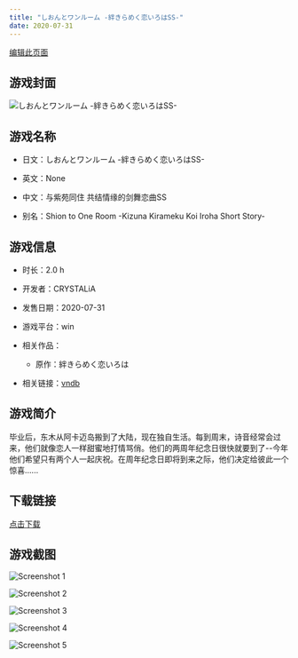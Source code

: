 ```yaml
---
title: "しおんとワンルーム -絆きらめく恋いろはSS-"
date: 2020-07-31
---
```

[编辑此页面](https://github.com/ACG-3/ADV3-source/blob/main/source/_posts/games/%E3%81%97%E3%81%8A%E3%82%93%E3%81%A8%E3%83%AF%E3%83%B3%E3%83%AB%E3%83%BC%E3%83%A0%20-%E7%B5%86%E3%81%8D%E3%82%89%E3%82%81%E3%81%8F%E6%81%8B%E3%81%84%E3%82%8D%E3%81%AFSS-.md)

## 游戏封面

![しおんとワンルーム -絆きらめく恋いろはSS-](https%3A//pan.timero.xyz/onedrive/img_lib_001/%E3%81%97%E3%81%8A%E3%82%93%E3%81%A8%E3%83%AF%E3%83%B3%E3%83%AB%E3%83%BC%E3%83%A0%20-%E7%B5%86%E3%81%8D%E3%82%89%E3%82%81%E3%81%8F%E6%81%8B%E3%81%84%E3%82%8D%E3%81%AFSS-_cover.avif)


## 游戏名称

- 日文：しおんとワンルーム -絆きらめく恋いろはSS-
- 英文：None
- 中文：与紫苑同住 共结情缘的剑舞恋曲SS

- 别名：Shion to One Room -Kizuna Kirameku Koi Iroha Short Story-


## 游戏信息

- 时长：2.0 h
- 开发者：CRYSTALiA
- 发售日期：2020-07-31
- 游戏平台：win
- 相关作品：
   - 原作：絆きらめく恋いろは

- 相关链接：[vndb](https://vndb.org/v28538)


## 游戏简介

毕业后，东木从阿卡迈岛搬到了大陆，现在独自生活。每到周末，诗音经常会过来，他们就像恋人一样甜蜜地打情骂俏。他们的两周年纪念日很快就要到了--今年他们希望只有两个人一起庆祝。在周年纪念日即将到来之际，他们决定给彼此一个惊喜......




## 下载链接

[点击下载](https://pan.timero.xyz/onedrive/adv_lib_001/%E3%81%97%E3%81%8A%E3%82%93%E3%81%A8%E3%83%AF%E3%83%B3%E3%83%AB%E3%83%BC%E3%83%A0%20-%E7%B5%86%E3%81%8D%E3%82%89%E3%82%81%E3%81%8F%E6%81%8B%E3%81%84%E3%82%8D%E3%81%AFSS-)


## 游戏截图


![Screenshot 1](https%3A//pan.timero.xyz/onedrive/img_lib_001/%E3%81%97%E3%81%8A%E3%82%93%E3%81%A8%E3%83%AF%E3%83%B3%E3%83%AB%E3%83%BC%E3%83%A0%20-%E7%B5%86%E3%81%8D%E3%82%89%E3%82%81%E3%81%8F%E6%81%8B%E3%81%84%E3%82%8D%E3%81%AFSS-_Screenshot_1.avif)

![Screenshot 2](https%3A//pan.timero.xyz/onedrive/img_lib_001/%E3%81%97%E3%81%8A%E3%82%93%E3%81%A8%E3%83%AF%E3%83%B3%E3%83%AB%E3%83%BC%E3%83%A0%20-%E7%B5%86%E3%81%8D%E3%82%89%E3%82%81%E3%81%8F%E6%81%8B%E3%81%84%E3%82%8D%E3%81%AFSS-_Screenshot_2.avif)

![Screenshot 3](https%3A//pan.timero.xyz/onedrive/img_lib_001/%E3%81%97%E3%81%8A%E3%82%93%E3%81%A8%E3%83%AF%E3%83%B3%E3%83%AB%E3%83%BC%E3%83%A0%20-%E7%B5%86%E3%81%8D%E3%82%89%E3%82%81%E3%81%8F%E6%81%8B%E3%81%84%E3%82%8D%E3%81%AFSS-_Screenshot_3.avif)

![Screenshot 4](https%3A//pan.timero.xyz/onedrive/img_lib_001/%E3%81%97%E3%81%8A%E3%82%93%E3%81%A8%E3%83%AF%E3%83%B3%E3%83%AB%E3%83%BC%E3%83%A0%20-%E7%B5%86%E3%81%8D%E3%82%89%E3%82%81%E3%81%8F%E6%81%8B%E3%81%84%E3%82%8D%E3%81%AFSS-_Screenshot_4.avif)

![Screenshot 5](https%3A//pan.timero.xyz/onedrive/img_lib_001/%E3%81%97%E3%81%8A%E3%82%93%E3%81%A8%E3%83%AF%E3%83%B3%E3%83%AB%E3%83%BC%E3%83%A0%20-%E7%B5%86%E3%81%8D%E3%82%89%E3%82%81%E3%81%8F%E6%81%8B%E3%81%84%E3%82%8D%E3%81%AFSS-_Screenshot_5.avif)

